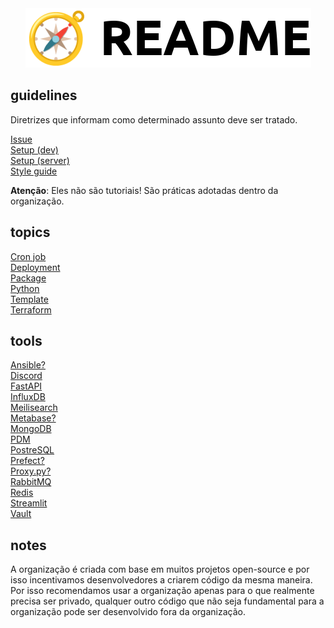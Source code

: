 <div align="center">
  <picture>
    <source media="(prefers-color-scheme: dark)" srcset="https://github.com/la-catalog/readme/raw/main/res/white.png">
    <img src="https://github.com/la-catalog/readme/raw/main/res/black.png">
  </picture>
</div>

## guidelines
Diretrizes que informam como determinado assunto deve ser tratado.  

[Issue](guides/ISSUE.md)  
[Setup (dev)](guidelines/SETUP_DEV.md)  
[Setup (server)](guidelines/SETUP_SERVER.md)  
[Style guide](guidelines/STYLE_GUIDE.md)  

**Atenção**: Eles não são tutoriais! São práticas adotadas dentro da organização.  

## topics
[Cron job](https://github.com/search?q=org%3Ala-catalog+topic%3Acronjob&type=all)  
[Deployment](https://github.com/search?q=org%3Ala-catalog+topic%3Adeployment&type=all)  
[Package](https://github.com/search?q=org%3Ala-catalog+topic%3Apackage&type=all)  
[Python](https://github.com/search?q=org%3Ala-catalog+topic%3Apython&type=all)  
[Template](https://github.com/search?q=org%3Ala-catalog+topic%3Atemplate&type=all)  
[Terraform](https://github.com/search?q=org%3Ala-catalog+topic%3Aterraform&type=all)  

## tools
[Ansible?](https://www.ansible.com/)  
[Discord](https://discord.com/)  
[FastAPI](https://fastapi.tiangolo.com/)  
[InfluxDB](https://www.influxdata.com/)  
[Meilisearch](https://www.meilisearch.com/)  
[Metabase?](https://www.metabase.com/)  
[MongoDB](https://www.mongodb.com/)  
[PDM](https://pdm.fming.dev/latest/)  
[PostreSQL](https://www.postgresql.org/)  
[Prefect?](https://www.prefect.io/)  
[Proxy.py?](https://abhinavsingh.com/proxy-py-a-lightweight-single-file-http-proxy-server-in-python/)  
[RabbitMQ](https://rabbitmq.com/)  
[Redis](https://redis.io/)  
[Streamlit](https://streamlit.io/)  
[Vault](https://www.vaultproject.io/)  

## notes
A organização é criada com base em muitos projetos open-source e por isso incentivamos desenvolvedores a criarem código da mesma maneira. Por isso recomendamos usar a organização apenas para o que realmente precisa ser privado, qualquer outro código que não seja fundamental para a organização pode ser desenvolvido fora da organização.  
